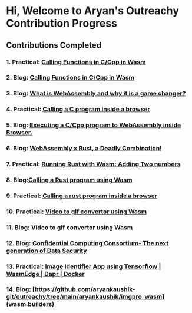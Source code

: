 # Hi, Welcome to Aryan's Outreachy Contribution Progress

## Contributions Completed

### 1. Practical: [Calling Functions in C/Cpp in Wasm](https://github.com/aryankaushik-git/outreachy/tree/main/aryankaushik/FunctionsInC_Wasm)
### 2. Blog: [Calling Functions in C/Cpp in Wasm](https://www.wasm.builders/aryank21/execting-your-first-c-program-using-webassembly-1co)
### 3. Blog: [What is WebAssembly and why it is a game changer?](https://www.wasm.builders/aryank21/what-is-webassembly-and-why-it-is-a-game-changer-4jb7)
### 4. Practical: [Calling a C program inside a browser](https://github.com/aryankaushik-git/outreachy/tree/main/aryankaushik/Guildes_InsideBrowser/C%20Programs)
### 5. Blog: [Executing a C/Cpp program to WebAssembly inside Browser.](https://www.wasm.builders/aryank21/executing-a-new-ccpp-program-to-webassembly-inside-browser-1oj3)
### 6. Blog: [WebAssembly x Rust, a Deadly Combination!](https://www.wasm.builders/aryank21/webassembly-x-rust-a-deadly-combination-1638)
### 7. Practical: [Running Rust with Wasm: Adding Two numbers](https://github.com/aryankaushik-git/outreachy/tree/main/aryankaushik/Rust%20and%20Wasm)
### 8. Blog:[Calling a Rust program using Wasm](https://www.wasm.builders/aryank21/calling-a-rust-program-using-wasm-2deo)
### 9. Practical: [Calling a rust program inside a browser](https://github.com/aryankaushik-git/outreachy/tree/main/aryankaushik/Guildes_InsideBrowser/Rust)
### 10. Practical: [Video to gif convertor using Wasm](https://github.com/aryankaushik-git/outreachy/tree/main/aryankaushik/Video%20to%20Gif%20converter%20using%20Wasm)
### 11. Blog: [Video to gif convertor using Wasm](https://www.wasm.builders/aryank21/gif-creator-using-wasm-27fl)
### 12. Blog: [Confidential Computing Consortium- The next generation of Data Security](https://www.wasm.builders/aryank21/confidential-computing-consortium-the-next-generation-of-data-security-2gel)
### 13. Practical: [Image Identifier App using Tensorflow | WasmEdge | Dapr | Docker](https://github.com/aryankaushik-git/outreachy/tree/main/aryankaushik/imgpro_wasm)
### 14. Blog: [https://github.com/aryankaushik-git/outreachy/tree/main/aryankaushik/imgpro_wasm](wasm.builders)
